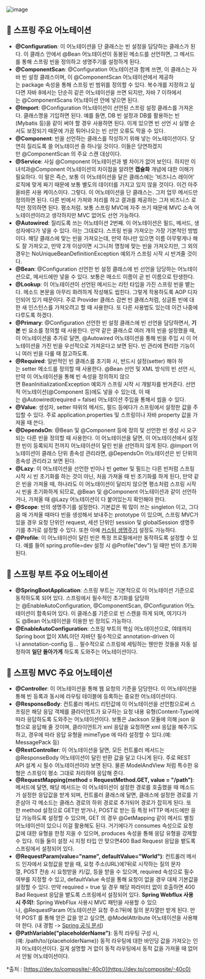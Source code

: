 ![image](https://user-images.githubusercontent.com/96826217/213880735-32ef3dae-eac6-4e28-b156-f40c041bac90.png)

## **🔎 스프링 주요 어노테이션**

-   **@Configuration**: 이 어노테이션을 단 클래스는 빈 설정을 담당하는 클래스가 된다. 이 클래스 안에서 @Bean 어노테이션이 동봉된 메소드를 선언하면, 그 메서드를 통해 스프링 빈을 정의하고 생명주기를 설정하게 된다. 
-   **@ComponentScan**: @Configuration 어노테이션과 함께 쓰면, 이 클래스는 자바 빈 설정 클래스이며, 이 @ComponentScan 어노테이션에서 제공하는 package 속성을 통해 스프링 빈 범위를 정의할 수 있다. 복수개를 지정하고 싶다면 자바 8에서는 단순히 같은 어노테이션을 쓰면 되지만, 자바 7 이하에서는 @ComponentScans 어노테이션 안에 넣으면 된다.
-   **@Import**: @Configuration 어노테이션이 선언된 스프링 설정 클래스를 가져온다. 클래스명을 기입하면 된다. 예를 들면, DB 빈 설정과 DB를 활용하는 빈 (Mybatis 등)을 같이 써야 할 경우 사용하면 된다. 이게 있으면 빈 선언 시 실행 순서도 보장되기 때문에 가끔 튀어나오는 빈 선언 오류도 막을 수 있다.
-   **@Component**: 빈을 선언하는 클래스를 작성하기 위해 넣는 어노테이션이다. 당연히 질리도록 쓸 어노테이션 중 하나일 것이다. 이들은 당연하겠지만 @ComponentScan 의 주요 스캔 대상이다.
-   **@Service**: 사실 @Component 어노테이션과 별 차이가 없어 보인다. 하지만 이 녀석과@Component 어노테이션의 차이점을 알려면 **캡슐화** 개념에 대한 이해가 필요하다. 이 말은 즉슨, 보통 이 어노테이션을 달은 클래스에는 '비즈니스 레이어' 로직에 맞게 짜기 때문에 보통 별도의 데이터를 가지고 있지 않을 것이다. 이건 아주 올바른 사용 케이스이다. 그렇다. 이 어노테이션을 단 클래스는. 그저 업무 메서드만 정의하면 된다. 다른 빈에서 가져와 처리를 하고 결과를 제공하는 그저 비즈니스 로직만 정의하면 된다. 평소처럼. 보통 스프링 MVC에 자주 쓰기 때문에 MVC 소속 어노테이션이라고 생각하지만 MVC 없어도 선언 가능하다.
-   **@Autowired**: 질리도록 쓰는 어노테이션 2번째. 이 어노테이션은 필드, 메서드, 생성자에다가 넣을 수 있다. 아는 그대로다. 스프링 빈을 가져오는 가장 기본적인 방법이다. 해당 클래스에 맞는 빈을 가져오는데, 만약 하나만 있으면 이름 아무렇게나 해도 잘 가져오고, 만약 2개 이상이면 시그니처 명칭에 맞는 빈을 가져오지만, 그 외의 경우는 NoUniqueBeanDefinitionException 예외가 스프링 시작 시 반겨줄 것이다.
-   **@Bean**: @Configuration 선언한 빈 설정 클래스에 빈 선언을 담당하는 어노테이션으로, 메서드에만 넣을 수 있다. 보통은 메소드 이름이 곧 빈 이름으로 탄생한다.
-   **@Lookup**: 이 어노테이션이 선언된 메서드는 리턴 타입을 가진 스프링 빈을 뱉는다. 메소드 본문을 아무리 화려하게 작성해도 씹힌다. 그렇게 작용하도록 AOP 디자인되어 있기 때문이다. 주로 Provider<T> 클래스 감싼 빈 클래스처럼, 싱글톤 빈에 대한 새 인스턴스를 가져오려고 할 때 사용한다. 또 다른 사용법도 있는데 이건 나중에 다루도록 하겠다.
-   **@Primary**: @Configuration 선언한 빈 설정 클래스에 빈 선언을 담당하면서, **기본** 빈 요소를 정의할 때 사용한다. 만약 같은 클래스로 여러 개의 빈을 설정했을 때, 이 어노테이션을 추가로 달면, @Autowired 어노테이션을 통해 빈을 주입 시 이 어노테이션을 가진 빈을 우선적으로 가져온다고 보면 된다. 빈 관리에 편리한 기능이니 여러 빈을 다룰 때 참고하도록.
-   **@Required**: 일반적인 빈 클래스를 초기화 시, 반드시 설정(setter) 해야 하는 setter 메소드를 정의할 때 사용한다. @Bean 선언 및 XML 방식의 빈 선언 시, 만약 이 어노테이션을 통해 빈 속성을 정의하지 않으면 BeanInitializationException 예외가 스프링 시작 시 개발자를 반겨준다. 선언적 어노테이션(@Component 등)에도 넣을 수 있는데, 이 때는 @Autowired(required = false) 어노테이션 주입을 통해서 씹을 수 있다.
-   **@Value**: 생성자, setter 따위의 메서드, 필드 등에다가 스프링에서 설정한 값을 주입할 수 있다. 주로 application.properties 및 스프링이나 자바 property 값을 가져올 때 쓴다.
-   **@DependsOn**: @Bean 및 @Component 등에 정의 및 선언한 빈 생성 시 요구되는 다른 빈을 정의할 때 사용한다. 이 어노테이션을 달면, 이 어노테이션에서 설정한 빈이 등록되지 전까지 어노테이션이 달린 빈을 선언하지 않게 된다. @Import 어노테이션이 클래스 단위 종속성 관리라면, @DependsOn 어노테이션은 빈 단위의 종속성 관리라고 보면 된다.
-   **@Lazy**: 이 어노테이션을 선언한 빈이나 빈 getter 및 필드는 다른 빈처럼 스프링 시작 시 빈 초기화를 하는 것이 아닌, 처음 가져올 때 빈 초기화를 하게 된다, 만약 같은 빈을 가져올 때, 하나라도 이 어노테이션이 달리지 않으면 평소처럼 스프링 시작 시 빈을 초기화하게 되므로, @Bean 및 @Component 어노테이션과 같이 선언하거나, 가져올 때 @Lazy 어노테이션이 다 붙어있는지 확인해야 한다.
-   **@Scope**: 빈의 생명주기를 설정한다. 기본값은 뭐 많이 쓰는 singleton 이고, 그다음 매 가져올 때마다 빈을 생성해서 보내주는 prototype 이 있으며, 스프링 MVC가 있을 경우 요청 단위인 request, 세션 단위인 session 및 globalSession 생명주기를 추가로 설정할 수 있다. 또한 아예 [커스텀 생명주기](https://docs.spring.io/spring-framework/docs/current/reference/html/core.html#beans-factory-scopes-custom-creating) 설정도 가능하다.
-   **@Profile**: 이 어노테이션이 달린 빈은 특정 프로필에서만 동작하도록 설정할 수 있다. 예를 들어 spring.profile=dev 설정 시 @Profile("dev") 일 때만 빈이 초기화된다. 

## **🔎 스프링 부트 주요 어노테이션**

-   **@SpringBootApplication**: 스프링 부트는 기본적으로 이 어노테이션 기준으로 동작하도록 되어 있다. 스프링에서 필수적인 초기화를 담당하는 @EnableAutoConfiguration, @ComponentScan, @Configuration 어노테이션이 함축되어 있다. 이 클래스를 기준으로 빈 스캔을 하게 되며, 여기다가도 @Bean 어노테이션을 이용한 빈 정의도 가능하다.
-   **@EnableAutoConfiguration**: 스프링 부트의 핵심 어노테이션으로, 여태까지 Spring boot 없이 XML이던 자바던 필수적으로 annotation-driven 이나 annotation-config 등... 필수적으로 스프링에 세팅하는 웬만한 것들을 자동 설정하여 **일단 돌아가게** 하도록 도와주는 어노테이션이다.

## **🔎 스프링 MVC 주요 어노테이션**

-   **@Controller**: 이 어노테이션을 통해 웹 요청의 기준을 담당한다. 이 어노테이션을 통해 빈 등록과 동시에 라우팅 테이블에 등록하는 중요한 어노테이션이다.
-   **@ResponseBody**: 컨트롤러 메서드 리턴값에 이 어노테이션을 선언함으로써 스프링은 해당 응답 객체를 클라이언트가 요구하는 요청 내용 유형(Content-Type)에 따라 응답하도록 도와주는 어노테이션이다. 보통은 Jackson 모듈에 의해 json 유형으로 응답해 줄 것이며, 클라이언트가 xml 응답을 요청하면 xml 응답을 해주기도 하고, 경우에 따라 응답 유형을 mimeType 에 따라 설정할 수 있다.(예: MessagePack 등)
-   **@RestController**: 이 어노테이션을 달면, 모든 컨트롤러 메서드는@ResponseBody 어노테이션이 달린 반환 값을 달고 다니게 된다. 주로 REST API 설계 시 필수 어노테이션이라 보면 된다. 물론 ModelAndView 처럼 특수한 유형은 스프링이 평소 그대로 처리하여 응답해 준다.
-   **@RequestMapping(method = RequestMethod.GET, value = "/path")**: 메서드에 달면, 해당 메서드는 이 어노테이션이 설정한 경로를 호출했을 때 메소드가 설정한 응답값을 받게 되며, 컨트롤러 클래스에 달면, 클래스에 설정한 경로를 기준삼아 각 메소드는 클래스 경로의 하위 경로로 추가되어 경로가 잡히게 된다. 또한 method 설정으로 GET만 받거나, POST로 받는 등 특정 HTTP 메서드에만 응답 가능하도록 설정할 수 있으며, GET 의 경우 @GetMapping 같이 메서드 별칭 어노테이션이 있으니 이걸 활용해도 된다. 거기에다가 consumes 속성으로 요청 값에 대한 유형을 한정 지을 수 있으며, produces 속성을 통해 응답 유형을 강제할 수 있다. 이들 둘이 설정 시 지정 타입 안 맞으면400 Bad Request 응답을 뱉도록 스프링에서 설정되어 있다.
-   **@RequestParam(value="name", defaultValue="World")**: 컨트롤러 메서드 인자에서 요청값을 받을 때, 요청 주소(URL)에?뒤로 시작하는 질의 문자열, POST 전송 시 요청받을 키/값, 등을 받을 수 있으며, required 속성으로 필수 여부를 지정할 수 있고, defaultValue 속성을 통해 요청이 없을 경우 대체 기본값을 설정할 수 있다. 만약 required = true 일 경우 해당 파라미터 없이 호출하면 400 Bad Request 응답을 뱉도록 스프링에서 설정되어 있다. **Spring Webflux 사용 시 주의!**: Spring WebFlux 사용시 MVC 패턴을 사용할 수 있으나, @RequestParam 어노테이션은 요청 주소?뒤에 질의 문자열만 받게 된다. 만약 POST 를 통해 얻은 값을 얻고 싶으면, @ModelAttribute 어노테이션을 사용해야 한다. (내 경험 -> [Spring 공식 문서](https://docs.spring.io/spring-framework/docs/current/reference/html/web-reactive.html#webflux-ann-requestparam))
-   **@PathVariable("placeholderName")**: 동적 라우팅 구성 시, (예: /path/to/{placeholderName}) 동적 라우팅에 대한 바인딩 값을 가져오는 인자 어노테이션이다. 길게 설명할 거 없이 동적 라우팅에서 동적 값을 가져올 때 없어서 안될 어노테이션이다.

\*출처 : [https://dev.to/composite/-40c0](https://dev.to/composite/-40c0)
